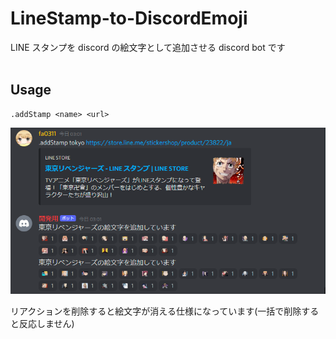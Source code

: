 # LineStamp-to-DiscordEmoji

LINE スタンプを discord の絵文字として追加させる discord bot です<br>
<br>

## Usage

```discord
.addStamp <name> <url>
```

![screenshots](./docs/img/addstamp.png)

リアクションを削除すると絵文字が消える仕様になっています(一括で削除すると反応しません)
